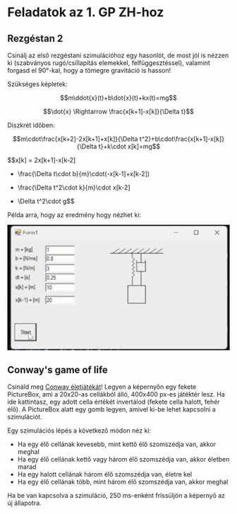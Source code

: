 # Feladatok az 1. GP ZH-hoz

## Rezgéstan 2

Csinálj az első rezgéstani szimulációhoz egy hasonlót, de most jól is nézzen ki (szabványos rugó/csillapítás elemekkel, felfüggesztéssel), valamint forgasd el 90°-kal, hogy
a tömegre gravitáció is hasson!

Szükséges képletek:

$$m\ddot{x}(t)+b\dot{x}(t)+kx(t)=mg$$

$$\dot{x} \Rightarrow \frac{x[k+1]-x[k]}{\Delta t}$$

Diszkrét időben:

$$m\cdot\frac{x[k+2]-2x[k+1]+x[k]}{\Delta t^2}+b\cdot\frac{x[k+1]-x[k]}{\Delta t}+k\cdot x[k]=mg$$

$$x[k] = 2x[k+1]-x[k-2]
+ \frac{\Delta t\cdot b}{m}\cdot(-x[k-1]+x[k-2])
- \frac{\Delta t^2\cdot k}{m}\cdot x[k-2]
+ \Delta t^2\cdot g$$

Példa arra, hogy az eredmény hogy nézhet ki:

![Rezgéstani rendszer ábra](../képek/rugo.gif)

## Conway's game of life

Csináld meg [Conway életjátékát](https://en.wikipedia.org/wiki/Conway%27s_Game_of_Life)! Legyen a képernyőn egy fekete PictureBox, ami a 20x20-as cellákból álló, 400x400 px-es játéktér lesz. Ha ide kattintasz, egy adott cella értékét invertálod (fekete cella halott, fehér élő).
A PictureBox alatt egy gomb legyen, amivel ki-be lehet kapcsolni a szimulációt.

Egy szimulációs lépés a következő módon néz ki:

- Ha egy élő cellának kevesebb, mint kettő élő szomszédja van, akkor meghal
- Ha egy élő cellának kettő vagy három élő szomszédja van, akkor életben marad
- Ha egy halott cellának három élő szomszédja van, életre kel
- Ha egy élő cellának több, mint három élő szomszédja van, akkor meghal

Ha be van kapcsolva a szimuláció, 250 ms-enként frissüljön a képernyő az új állapotra.
